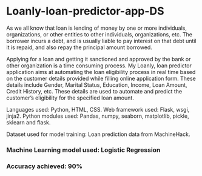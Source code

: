 # Loanly-loan-predictor-app-DS
As we all know that loan is lending of money by one or more individuals, organizations, or other entities to other individuals, organizations, etc. The borrower incurs a debt, and is usually liable to pay interest on that debt until it is repaid, and also repay the principal amount borrowed.

Applying for a loan and getting it sanctioned and approved by the bank or other organization is a time consuming process. My Loanly, loan predictor application aims at automating the loan eligibility process in real time based on the customer details provided while filling online application form. These details include Gender, Marital Status, Education, Income, Loan Amount, Credit History, etc. These details are used to automate and predict the customer’s eligibility for the specified loan amount.


Languages used: Python, HTML, CSS.
Web framework used: Flask, wsgi, jinja2.
Python modules used: Pandas, numpy, seaborn, matplotlib, pickle, sklearn and flask.

Dataset used for model training: Loan prediction data from MachineHack.

### Machine Learning model used: Logistic Regression
### Accuracy achieved: 90%
